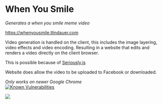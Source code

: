 # When You Smile

<i>Generates a when you smile meme video</i>

https://whenyousmile.tlindauer.com

Video generation is handled on the client, this includes the image layering, video effects and video encoding.
Resulting in a website that edits and renders a video directly on the client browser.

This is possible because of <a href="https://github.com/brianchirls/Seriously.js" target="_blank">Seriously.js<a>

Website does allow the video to be uploaded to Facebook or downloaded.

<i>Only works on newer Google Chrome</i>
<br>
<a href="https://snyk.io/test/github/shrekie/when_you_smile?targetFile=package.json"><img src="https://snyk.io/test/github/shrekie/when_you_smile/badge.svg?targetFile=package.json" alt="Known Vulnerabilities" data-canonical-src="https://snyk.io/test/github/shrekie/when_you_smile?targetFile=package.json" style="max-width:100%;"></a>

<img src="https://i.imgur.com/P12AzBY.jpg"/>

